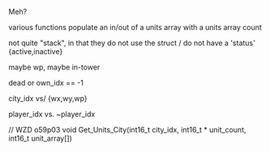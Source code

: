 

Meh?

various functions populate an in/out of a units array with a units array count

not quite "stack", in that they do not use the struct / do not have a 'status' {active,inactive}

maybe wp, maybe in-tower

dead or own_idx == -1

city_idx vs/ {wx,wy,wp}

player_idx vs. ~player_idx




// WZD o59p03
void Get_Units_City(int16_t city_idx, int16_t * unit_count, int16_t unit_array[])

